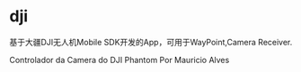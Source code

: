# dji
基于大疆DJI无人机Mobile SDK开发的App，可用于WayPoint,Camera Receiver.

Controlador da Camera do DJI Phantom 
Por Mauricio Alves
